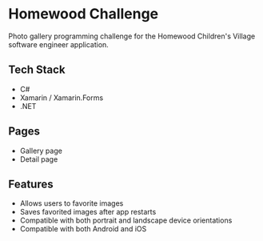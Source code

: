 # Homewood Challenge
Photo gallery programming challenge for the Homewood Children's Village software engineer application.

Tech Stack
----------------
* C#
* Xamarin / Xamarin.Forms
* .NET

Pages
----------------
* Gallery page
* Detail page

Features
----------------
* Allows users to favorite images
* Saves favorited images after app restarts
* Compatible with both portrait and landscape device orientations
* Compatible with both Android and iOS
